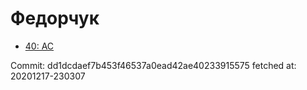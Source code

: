 # Федорчук
- [40: AC](40.md)

Commit: dd1dcdaef7b453f46537a0ead42ae40233915575
 fetched at: 20201217-230307
